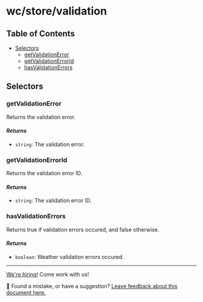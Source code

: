 # wc/store/validation

## Table of Contents

-   [Selectors](#selectors)
    -   [getValidationError](#getvalidationerror)
    -   [getValidationErrorId](#getvalidationerrorid)
    -   [hasValidationErrors](#hasvalidationerrors)

## Selectors

### getValidationError

Returns the validation error.

#### _Returns_

-   `string`: The validation error.

### getValidationErrorId

Returns the validation error ID.

#### _Returns_

-   `string`: The validation error ID.

### hasValidationErrors

Returns true if validation errors occured, and false otherwise.

#### _Returns_

-   `boolean`: Weather validation errors occured.

<!-- FEEDBACK -->

---

[We're hiring!](https://woocommerce.com/careers/) Come work with us!

🐞 Found a mistake, or have a suggestion? [Leave feedback about this document here.](https://github.com/woocommerce/woocommerce-blocks/issues/new?assignees=&labels=type%3A+documentation&template=--doc-feedback.md&title=Feedback%20on%20./docs/third-party-developers/extensibility/checkout-payment-methods/checkout-flow-and-events.md)

<!-- /FEEDBACK -->
